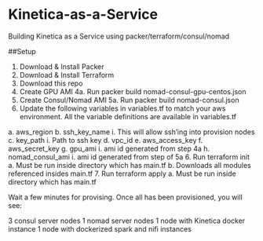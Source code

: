 # Kinetica-as-a-Service
Building Kinetica as a Service using packer/terraform/consul/nomad

##Setup

1.	Download & Install Packer
2.	Download & Install Terraform
3.	Download this repo
4.	Create GPU AMI
    4a. Run packer build nomad-consul-gpu-centos.json
5.	Create Consul/Nomad AMI
    5a. Run packer build nomad-consul.json
6.	Update the following variables in variables.tf to match your aws environment.  All the variable definitions are available in variables.tf

a.	aws_region
b.	ssh_key_name
    i.	This will allow ssh’ing into provision nodes
c.	key_path
    i.	Path to ssh key
d.	vpc_id
e.	aws_access_key
f.	aws_secret_key
g.	gpu_ami
    i.	ami id generated from step 4a
h.	nomad_consul_ami
    i.	ami id generated from step of 5a
6.	Run terraform init
    a.	Must be run inside directory which has main.tf
    b.	Downloads all modules referenced insides main.tf
7.	Run terraform apply
    a.	Must be run inside directory which has main.tf

Wait a few minutes for provising.  Once all has been provisioned, you will see:

3 consul server nodes
1 nomad server nodes
1 node with Kinetica docker instance
1 node with dockerized spark and nifi instances
